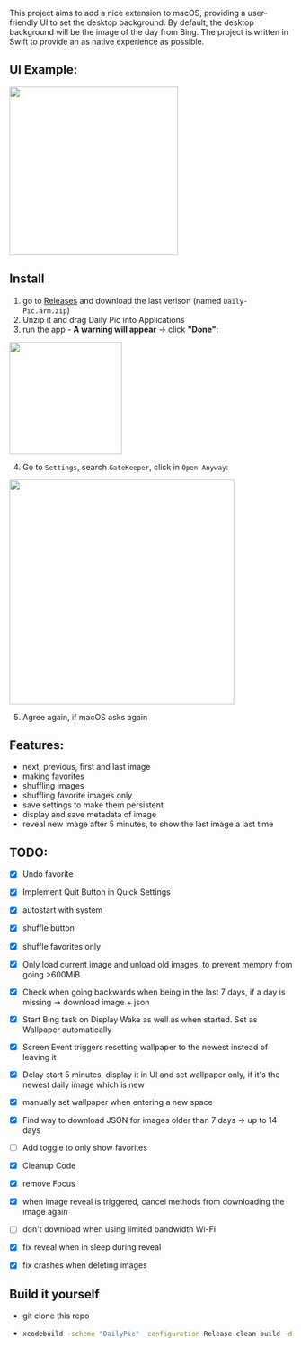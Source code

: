 This project aims to add a nice extension to macOS, providing a user-friendly UI to set the desktop background.
By default, the desktop background will be the image of the day from Bing. The project is written in Swift to provide an as native experience as possible.

## UI Example:
<img src="https://i.ibb.co/Fwm0ZG2/image.png" width="300">

## Install
1. go to [Releases](https://github.com/KuramaSyu/Daily-Pic/releases) and download the last verison (named `Daily-Pic.arm.zip`)
2. Unzip it and drag Daily Pic into Applications
3. run the app - **A warning will appear** -> click **"Done"**:
<img src="https://i.postimg.cc/3wd5Mxvn/image.png" width="200">

4. Go to `Settings`, search `GateKeeper`, click in `Open Anyway`:
<img src="https://i.postimg.cc/pXJJvQQL/image.png" width="400">

5. Agree again, if macOS asks again

## Features:
- next, previous, first and last image
- making favorites
- shuffling images
- shuffling favorite images only
- save settings to make them persistent
- display and save metadata of image
- reveal new image after 5 minutes, to show the last image a last time
  


## TODO:
- [x] Undo favorite
- [x] Implement Quit Button in Quick Settings
- [x] autostart with system
- [x] shuffle button
- [x] shuffle favorites only
- [x] Only load current image and unload old images, to prevent memory from going >600MiB
- [x] Check when going backwards when being in the last 7 days, if a day is missing → download image + json
- [x] Start Bing task on Display Wake as well as when started. Set as Wallpaper automatically
- [x] Screen Event triggers resetting wallpaper to the newest instead of leaving it
- [x] Delay start 5 minutes, display it in UI and set wallpaper only, if it's the newest daily image which is new
- [x] manually set wallpaper when entering a new space
- [x] Find way to download JSON for images older than 7 days → up to 14 days
- [ ] Add toggle to only show favorites
- [x] Cleanup Code
- [x] remove Focus
- [x] when image reveal is triggered, cancel methods from downloading the image again
- [ ] don't download when using limited bandwidth Wi-Fi
- [x] fix reveal when in sleep during reveal
- [x] fix crashes when deleting images 


## Build it yourself
- git clone this repo
- 
    ```bash
    xcodebuild -scheme "DailyPic" -configuration Release clean build -derivedDataPath ./build
    ```
